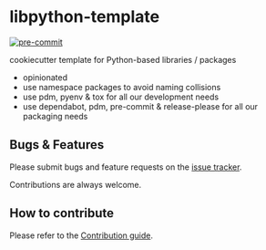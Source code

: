 # libpython-template

[![pre-commit](https://img.shields.io/badge/pre--commit-enabled-brightgreen?logo=pre-commit)](https://github.com/pre-commit/pre-commit)

cookiecutter template for Python-based libraries / packages

- opinionated
- use namespace packages to avoid naming collisions
- use pdm, pyenv & tox for all our development needs
- use dependabot, pdm, pre-commit & release-please for all our packaging needs

## Bugs & Features

Please submit bugs and feature requests on the [issue tracker]( https://github.com/feeph/libpython-template/issues).

Contributions are always welcome.

## How to contribute

Please refer to the [Contribution guide](docs/CONTRIBUTING.md).
